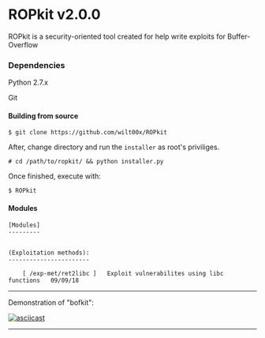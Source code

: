 ROPkit v2.0.0
===

ROPkit is a security-oriented tool created for help write exploits for Buffer-Overflow

### Dependencies 
Python 2.7.x

Git 

#### Building from source
`$ git clone https://github.com/wilt00x/ROPkit` 

After, change directory and run the `installer` as root's priviliges.

`# cd /path/to/ropkit/ && python installer.py` 

Once finished, execute with: 

`$ ROPkit` 

#### Modules
```
[Modules]
---------


(Exploitation methods):
-----------------------

	[ /exp-met/ret2libc ]	Exploit vulnerabilites using libc functions   09/09/18
```

--- 

Demonstration of "bofkit": 

[![asciicast](https://asciinema.org/a/WH6st6ceGFGYNpq53yVPhIhTE.png)](https://asciinema.org/a/WH6st6ceGFGYNpq53yVPhIhTE)

---
